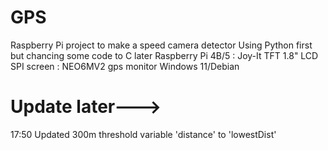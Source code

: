 # GPS
Raspberry Pi project to make a speed camera detector
Using Python first but chancing some code to C later
Raspberry Pi 4B/5 : Joy-It TFT 1.8" LCD SPI screen : NEO6MV2 gps monitor
Windows 11/Debian
# Update later--->
17:50 Updated 300m threshold variable 'distance' to 'lowestDist'
